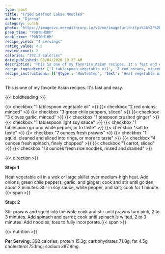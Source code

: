 ```yaml
---
type: post
title: "Fried Seafood Laksa Noodles"
author: "Djenna"
category: lunch
photo: "https://imagesvc.meredithcorp.io/v3/mm/image?url=https%3A%2F%2Fimages.media-allrecipes.com%2Fuserphotos%2F3662782.jpg"
prep_time: "P0DT0H30M"
cook_time: "P0DT0H10M"
recipe_yield: "4 servings"
rating_value: 4.5
review_count: 2
calories: "392.2 calories"
date_published: 08/04/2020 10:25 AM
description: "This is one of my favorite Asian recipes. It's fast and easy."
recipe_ingredient: ['1 tablespoon vegetable oil', '2 red onions, minced', '3 green chile peppers, sliced', '3 cloves garlic, minced', '1 teaspoon crushed ginger', '1 tablespoon light soy sauce', '1 tablespoon ground white pepper, or to taste', 'salt to taste', '7 ounces fresh prawns', '1 squid, cleaned and sliced into rings, or more to taste', '4 ounces fresh spinach, finely chopped', '1 carrot, sliced', '18 ounces fresh rice noodles, rinsed and drained']
recipe_instructions: [{'@type': 'HowToStep', 'text': 'Heat vegetable oil in a wok or large skillet over medium-high heat. Add onions, green chile peppers, garlic, and ginger; cook and stir until golden, about 2 minutes. Stir in soy sauce, white pepper, and salt; cook for 1 minute.\n'}, {'@type': 'HowToStep', 'text': 'Stir prawns and squid into the wok; cook and stir until prawns turn pink, 2 to 3 minutes. Add spinach and carrot; cook until spinach is wilted, 2 to 3 minutes. Add noodles; toss to fully incorporate.\n'}]
---
```


This is one of my favorite Asian recipes. It's fast and easy. 

{{< boldheading >}}

{{< checkbox "1 tablespoon vegetable oil" >}}
{{< checkbox "2  red onions, minced" >}}
{{< checkbox "3  green chile peppers, sliced" >}}
{{< checkbox "3 cloves garlic, minced" >}}
{{< checkbox "1 teaspoon crushed ginger" >}}
{{< checkbox "1 tablespoon light soy sauce" >}}
{{< checkbox "1 tablespoon ground white pepper, or to taste" >}}
{{< checkbox "salt to taste" >}}
{{< checkbox "7 ounces fresh prawns" >}}
{{< checkbox "1  squid, cleaned and sliced into rings, or more to taste" >}}
{{< checkbox "4 ounces fresh spinach, finely chopped" >}}
{{< checkbox "1  carrot, sliced" >}}
{{< checkbox "18 ounces fresh rice noodles, rinsed and drained" >}}


{{< direction >}}

**Step: 1**

Heat vegetable oil in a wok or large skillet over medium-high heat. Add onions, green chile peppers, garlic, and ginger; cook and stir until golden, about 2 minutes. Stir in soy sauce, white pepper, and salt; cook for 1 minute.{{< span >}}

**Step: 2**

Stir prawns and squid into the wok; cook and stir until prawns turn pink, 2 to 3 minutes. Add spinach and carrot; cook until spinach is wilted, 2 to 3 minutes. Add noodles; toss to fully incorporate.{{< span >}}

{{< nutrition >}}

**Per Serving:** 392 calories; protein 15.3g; carbohydrates 71.8g; fat 4.5g; cholesterol 75.1mg; sodium 387.8mg.
